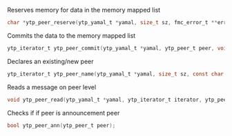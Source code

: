 Reserves memory for data in the memory mapped list

```c
char *ytp_peer_reserve(ytp_yamal_t *yamal, size_t sz, fmc_error_t **error);
```

Commits the data to the memory mapped list

```c
ytp_iterator_t ytp_peer_commit(ytp_yamal_t *yamal, ytp_peer_t peer, void *data, fmc_error_t **error);
```

Declares an existing/new peer

```c
ytp_iterator_t ytp_peer_name(ytp_yamal_t *yamal, size_t sz, const char *name, fmc_error_t **error);
```

Reads a message on peer level

```c
void ytp_peer_read(ytp_yamal_t *yamal, ytp_iterator_t iterator, ytp_peer_t *peer, size_t *sz, const char **data, fmc_error_t **error);
```

Checks if if peer is announcement peer

```c
bool ytp_peer_ann(ytp_peer_t peer);
```
